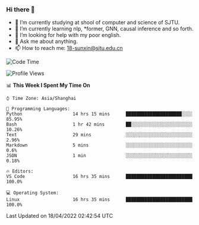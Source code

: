 ### Hi there 👋

<!--
**sunxin000/sunxin000** is a ✨ _special_ ✨ repository because its `README.md` (this file) appears on your GitHub profile.

Here are some ideas to get you started:

- 🔭 I’m currently working on ...
- 🌱 I’m currently learning ...
- 👯 I’m looking to collaborate on ...
- 🤔 I’m looking for help with ...
- 💬 Ask me about ...
- 📫 How to reach me: ...
- 😄 Pronouns: ...
- ⚡ Fun fact: ...
-->
- 🏫 I’m currently studying at shool of computer and science of SJTU.
- 🌱 I’m currently learning nlp, \*former, GNN, causal inference and so forth.
- 🤔 I’m looking for help with my poor english.
- 💬 Ask me about anything.
- 📫 How to reach me: 18-sunxin@sjtu.edu.cn
<!--START_SECTION:waka-->
![Code Time](http://img.shields.io/badge/Code%20Time-155%20hrs%2036%20mins-blue)

![Profile Views](http://img.shields.io/badge/Profile%20Views-2-blue)

📊 **This Week I Spent My Time On** 

```text
⌚︎ Time Zone: Asia/Shanghai

💬 Programming Languages: 
Python                   14 hrs 15 mins      █████████████████████░░░░   85.95% 
Bash                     1 hr 42 mins        ██░░░░░░░░░░░░░░░░░░░░░░░   10.26% 
Text                     29 mins             ░░░░░░░░░░░░░░░░░░░░░░░░░   2.96% 
Markdown                 5 mins              ░░░░░░░░░░░░░░░░░░░░░░░░░   0.6% 
JSON                     1 min               ░░░░░░░░░░░░░░░░░░░░░░░░░   0.18%

🔥 Editors: 
VS Code                  16 hrs 35 mins      █████████████████████████   100.0%

💻 Operating System: 
Linux                    16 hrs 35 mins      █████████████████████████   100.0%

```


 Last Updated on 18/04/2022 02:42:54 UTC
<!--END_SECTION:waka-->

